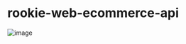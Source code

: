 # rookie-web-ecommerce-api
![image](https://user-images.githubusercontent.com/65102117/124857614-d08f9c00-dfd6-11eb-840b-dfa98d8052d7.png)
